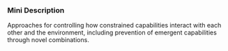 ### Mini Description

Approaches for controlling how constrained capabilities interact with each other and the environment, including prevention of emergent capabilities through novel combinations.

